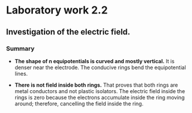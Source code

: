 # Laboratory work 2.2

## Investigation of the electric field.

### Summary

* **The shape of n equipotentials is curved and mostly vertical.** It is denser near the electrode. The conducive rings bend the equipotential lines.

* **There is not field inside both rings.** That proves that both rings are metal conductors and not plastic isolators. The electric field inside the rings is zero because the electrons accumulate inside the ring moving around; therefore, cancelling the field inside the ring.